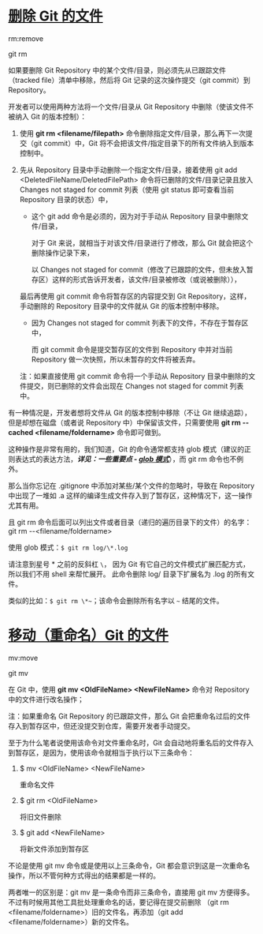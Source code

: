 # [删除 Git 的文件](https://git-scm.com/book/zh/v2/Git-%E5%9F%BA%E7%A1%80-%E8%AE%B0%E5%BD%95%E6%AF%8F%E6%AC%A1%E6%9B%B4%E6%96%B0%E5%88%B0%E4%BB%93%E5%BA%93#_removing_files)

rm:remove

git rm

如果要删除 Git Repository 中的某个文件/目录，则必须先从已跟踪文件（tracked file）清单中移除，然后将 Git 记录的这次操作提交（git commit）到 Repository。

开发者可以使用两种方法将一个文件/目录从 Git Repository 中删除（使该文件不被纳入 Git 的版本控制）：

1. 使用 **git rm \<filename/filepath>** 命令删除指定文件/目录，那么再下一次提交（git commit）中，Git 将不会把该文件/指定目录下的所有文件纳入到版本控制中。

2. 先从 Repository 目录中手动删除一个指定文件/目录，接着使用 
   git add \<DeletedFileName/DeletedFilePath> 命令将已删除的文件/目录记录且放入 Changes not staged for commit 列表（使用 git status 即可查看当前 Repository 目录的状态）中，

   - 这个 git add 命令是必须的，因为对于手动从 Repository 目录中删除文件/目录，

     对于 Git 来说，就相当于对该文件/目录进行了修改，那么 Git 就会把这个删除操作记录下来，

     以 Changes not staged for commit（修改了已跟踪的文件，但未放入暂存区）这样的形式告诉开发者，该文件/目录被修改（或说被删除）），

   最后再使用 git commit 命令将暂存区的内容提交到 Git Repository，这样，手动删除的 Repository 目录中的文件就从 Git 的版本控制中移除。

   - 因为 Changes not staged for commit 列表下的文件，不存在于暂存区中，

     而 git commit 命令是提交暂存区的文件到 Repository 中并对当前 Repository 做一次快照，所以未暂存的文件将被丢弃。

   注：如果直接使用 git commit 命令将一个手动从 Repository 目录中删除的文件提交，则已删除的文件会出现在 Changes not staged for commit 列表中。

有一种情况是，开发者想将文件从 Git 的版本控制中移除（不让 Git 继续追踪），但是却想在磁盘（或者说 Repository 中）中保留该文件，只需要使用 
**git rm --cached \<filename/foldername>** 命令即可做到。

这种操作是非常有用的，我们知道，Git 的命令通常都支持 glob 模式（建议的正则表达式的表达方法，***详见：一些重要点 - [glob 模式](https://rgb-24bit.github.io/blog/2018/glob.html)***），而 git rm 命令也不例外。

那么当你忘记在 .gitignore 中添加对某些/某个文件的忽略时，导致在 Repository 中出现了一堆如 .a 这样的编译生成文件存入到了暂存区，这种情况下，这一操作尤其有用。

且 git rm 命令后面可以列出文件或者目录（递归的遍历目录下的文件）的名字： git rm --\<filename/foldername>

使用 glob 模式：`$ git rm log/\*.log`

请注意到星号 * 之前的反斜杠 `\`， 因为 Git 有它自己的文件模式扩展匹配方式，所以我们不用 shell 来帮忙展开。 此命令删除 log/ 目录下扩展名为 .log 的所有文件。 

类似的比如：`$ git rm \*~`；该命令会删除所有名字以 `~` 结尾的文件。



# [移动（重命名）Git 的文件](https://git-scm.com/book/zh/v2/Git-%E5%9F%BA%E7%A1%80-%E8%AE%B0%E5%BD%95%E6%AF%8F%E6%AC%A1%E6%9B%B4%E6%96%B0%E5%88%B0%E4%BB%93%E5%BA%93#_git_mv)

mv:move

git mv

在 Git 中，使用 **git mv \<OldFileName> \<NewFileName>** 命令对 Repository 中的文件进行改名操作；

注：如果重命名 Git Repository 的已跟踪文件，那么 Git 会把重命名过后的文件存入到暂存区中，但还没提交到仓库，需要开发者手动提交。

至于为什么笔者说使用该命令对文件重命名时，Git 会自动地将重名后的文件存入到暂存区，是因为，使用该命令就相当于执行以下三条命令：

1. $ mv \<OldFileName> \<NewFileName>

   重命名文件

2. $ git rm \<OldFileName>

   将旧文件删除

3. $ git add \<NewFileName>

   将新文件添加到暂存区

不论是使用 git mv 命令或是使用以上三条命令，Git 都会意识到这是一次重命名操作，所以不管何种方式得出的结果都是一样的。 

两者唯一的区别是：git mv 是一条命令而非三条命令，直接用 git mv 方便得多。 不过有时候用其他工具批处理重命名的话，要记得在提交前删除
（git rm \<filename/foldername>）旧的文件名，再添加（git add \<filename/foldername>）新的文件名。
